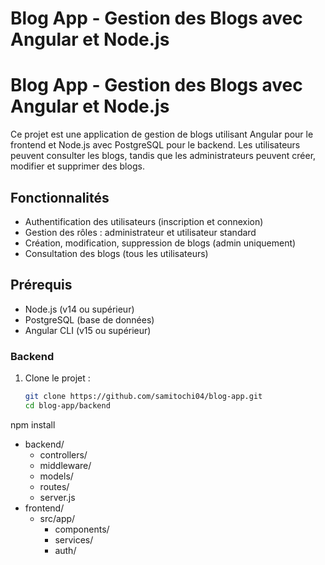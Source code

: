# Blog App - Gestion des Blogs avec Angular et Node.js
# Blog App - Gestion des Blogs avec Angular et Node.js
Ce projet est une application de gestion de blogs utilisant Angular pour le frontend et Node.js avec PostgreSQL pour le backend. 
Les utilisateurs peuvent consulter les blogs, tandis que les administrateurs peuvent créer, modifier et supprimer des blogs.
## Fonctionnalités
- Authentification des utilisateurs (inscription et connexion)
- Gestion des rôles : administrateur et utilisateur standard
- Création, modification, suppression de blogs (admin uniquement)
- Consultation des blogs (tous les utilisateurs)
## Prérequis
- Node.js (v14 ou supérieur)
- PostgreSQL (base de données)
- Angular CLI (v15 ou supérieur)
### Backend
1. Clone le projet :
   ```bash
   git clone https://github.com/samitochi04/blog-app.git
   cd blog-app/backend
npm install
- backend/
  - controllers/
  - middleware/
  - models/
  - routes/
  - server.js
- frontend/
  - src/app/
    - components/
    - services/
    - auth/
